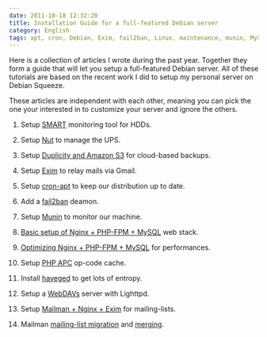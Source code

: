 ```yaml
---
date: 2011-10-18 12:32:20
title: Installation Guide for a full-featured Debian server
category: English
tags: apt, cron, Debian, Exim, fail2ban, Linux, maintenance, munin, MySQL, SQL, nginx, nut, PHP, Server, SMART, Debian Squeeze, system, Web
---
```


Here is a collection of articles I wrote during the past year. Together they form a guide that will let you setup a full-featured Debian server. All of these tutorials are based on the recent work I did to setup my personal server on Debian Squeeze.

These articles are independent with each other, meaning you can pick the one your interested in to customize your server and ignore the others.

  1. Setup [SMART](http://kevin.deldycke.com/2011/05/setting-hdds-smart-monitoring-debian-squeeze/) monitoring tool for HDDs.

  2. Setup [Nut](http://kevin.deldycke.com/2011/05/mge-ellipse-750-ups-debian-squeeze/) to manage the UPS.

  3. Setup [Duplicity and Amazon S3](http://kevin.deldycke.com/2011/09/cloud-based-server-backups-duplicity-amazon-s3/) for cloud-based backups.

  4. Setup [Exim](http://kevin.deldycke.com/2011/05/how-to-gmail-send-mails-debian-squeeze/) to relay mails via Gmail.

  5. Setup [cron-apt](http://kevin.deldycke.com/2011/05/fresh-debian-thanks-to-cron-apt/) to keep our distribution up to date.

  6. Add a [fail2ban](http://kevin.deldycke.com/2011/06/configuring-fail2ban-debian-squeeze/) deamon.

  7. Setup [Munin](http://kevin.deldycke.com/2011/06/munin-monitor-debian-squeeze-server/) to monitor our machine.

  8. [Basic setup of Nginx + PHP-FPM + MySQL](http://kevin.deldycke.com/2011/06/nginx-php-fpm-mysql-debian-squeeze-server/) web stack.

  9. [Optimizing Nginx + PHP-FPM + MySQL](http://kevin.deldycke.com/2011/09/nginx-php-fpm-mysql-configuration/) for performances.

  10. Setup [PHP APC](http://kevin.deldycke.com/2011/07/php-apc-debian-squeeze-munin-monitoring/) op-code cache.

  11. Install [haveged](http://kevin.deldycke.com/2011/08/entropy-debian-squeeze-server/) to get lots of entropy.

  12. Setup a [WebDAVs](http://kevin.deldycke.com/2011/07/lighttpd-powered-webdavs-server-debian-squeeze/) server with Lighttpd.

  13. Setup [Mailman + Nginx + Exim](http://kevin.deldycke.com/2011/09/setup-mailman-nginx-exim-debian-squeeze/) for mailing-lists.

  14. Mailman [mailing-list migration](http://kevin.deldycke.com/2011/10/mailman-migration/) and [merging](http://kevin.deldycke.com/2011/10/how-to-merge-mailman-mailing-lists/).

